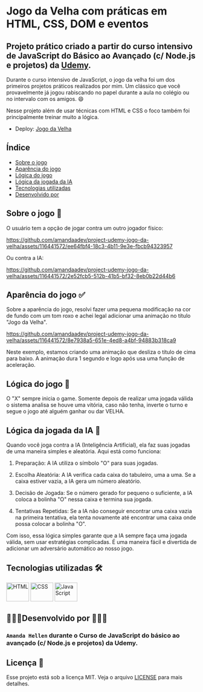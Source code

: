 # Jogo da Velha com práticas em HTML, CSS, DOM e eventos

## Projeto prático criado a partir do curso intensivo de JavaScript do Básico ao Avançado (c/ Node.js e projetos) da <a href="https://www.udemy.com/"> Udemy</a>.

Durante o curso intensivo de JavaScript, o jogo da velha foi um dos primeiros projetos práticos realizados por mim. Um clássico que você provavelmente já jogou rabiscando no papel durante a aula no colégio ou no intervalo com os amigos. 😄

Nesse projeto além de usar técnicas com HTML e CSS o foco também foi principalmente treinar muito a lógica.

- Deploy: [Jogo da Velha](https://amandaadev.github.io/project-udemy-jogo-da-velha/)

## Índice

- <a href="#sobre-o-jogo-📝">Sobre o jogo</a>
- <a href="#aparência-do-jogo-✅">Aparência do jogo</a>
- <a href="#lógica-do-jogo-🔄">Lógica do jogo</a>
- <a href="#lógica-da-jogada-da-ia-🔄"> Lógica da jogada da IA</a>
- <a href="#tecnologias-utilizadas-🛠">Tecnologias utilizadas</a>
- <a href="#👩🏽‍💻desenvolvido-por-👩🏽‍💻"> Desenvolvido por</a>

## Sobre o jogo 📝

O usuário tem a opção de jogar contra um outro jogador físico:

https://github.com/amandaadev/project-udemy-jogo-da-velha/assets/116441572/ee64fbf4-18c3-4b11-9e3e-fbcb94323957

Ou contra a IA:

https://github.com/amandaadev/project-udemy-jogo-da-velha/assets/116441572/2e52fcb5-512b-41b5-bf32-8eb0b22d44b6

## Aparência do jogo ✅

Sobre a aparência do jogo, resolvi fazer uma pequena modificação na cor de fundo com um tom roxo e achei legal adicionar uma animação no título "Jogo da Velha".

https://github.com/amandaadev/project-udemy-jogo-da-velha/assets/116441572/8e7938a5-651e-4ed8-a4bf-94883b318ca9

Neste exemplo, estamos criando uma animação que desliza o título de cima para baixo. A animação dura 1 segundo e logo após usa uma função de aceleração.

## Lógica do jogo 🔄

O "X" sempre inicia o game. Somente depois de realizar uma jogada válida o sistema analisa se houve uma vitória, caso não tenha, inverte o turno e segue o jogo até alguém ganhar ou dar VELHA.

## Lógica da jogada da IA 🔄

Quando você joga contra a IA (Inteligência Artificial), ela faz suas jogadas de uma maneira simples e aleatória. Aqui está como funciona:

1. Preparação: A IA utiliza o símbolo "O" para suas jogadas.

2. Escolha Aleatória: A IA verifica cada caixa do tabuleiro, uma a uma. Se a caixa estiver vazia, a IA gera um número aleatório.

3. Decisão de Jogada: Se o número gerado for pequeno o suficiente, a IA coloca a bolinha "O" nessa caixa e termina sua jogada.

4. Tentativas Repetidas: Se a IA não conseguir encontrar uma caixa vazia na primeira tentativa, ela tenta novamente até encontrar uma caixa onde possa colocar a bolinha "O".

Com isso, essa lógica simples garante que a IA sempre faça uma jogada válida, sem usar estratégias complicadas. É uma maneira fácil e divertida de adicionar um adversário automático ao nosso jogo.

## Tecnologias utilizadas 🛠

<div>
<img alt="HTML" height="50" width="60" src="https://cdn.jsdelivr.net/gh/devicons/devicon@latest/icons/html5/html5-original.svg"> <img alt="CSS" height="50" width="60" src="https://cdn.jsdelivr.net/gh/devicons/devicon@latest/icons/css3/css3-original.svg">
 <img alt="JavaScript" height="50" width="60" src="https://cdn.jsdelivr.net/gh/devicons/devicon@latest/icons/javascript/javascript-original.svg">
</div>

## 👩🏽‍💻Desenvolvido por 👩🏽‍💻

### `Amanda Hellen` durante o <strong>Curso de JavaScript do básico ao avançado (c/ Node.js e projetos)</strong> da Udemy.

## Licença 📌

Esse projeto está sob a licença MIT. Veja o arquivo [LICENSE](LICENSE) para mais detalhes.

